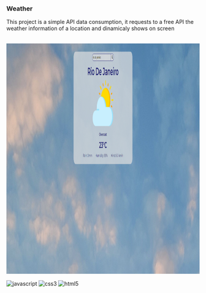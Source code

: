 ### Weather
This project is a simple API data consumption, it requests to a free API the weather information of a location and dinamicaly shows on screen

<div style="display: inline_block"><br>
    <img align="center" alt="print of Rio de Janeiro information on the program" height="600px" src="https://github.com/Buenno01/weather/blob/main/weather.png">
</div>

<div><br> 
    <img src="https://img.shields.io/badge/JavaScript-323330?style=for-the-badge&logo=javascript&logoColor=F7DF1E" target="_blank" alt="javascript">
    <img src="https://img.shields.io/badge/CSS3-1572B6?style=for-the-badge&logo=css3&logoColor=white" target="_blank" alt="css3">
    <img src="https://img.shields.io/badge/HTML5-E34F26?style=for-the-badge&logo=html5&logoColor=white" target="_blank" alt="html5">
</div>
